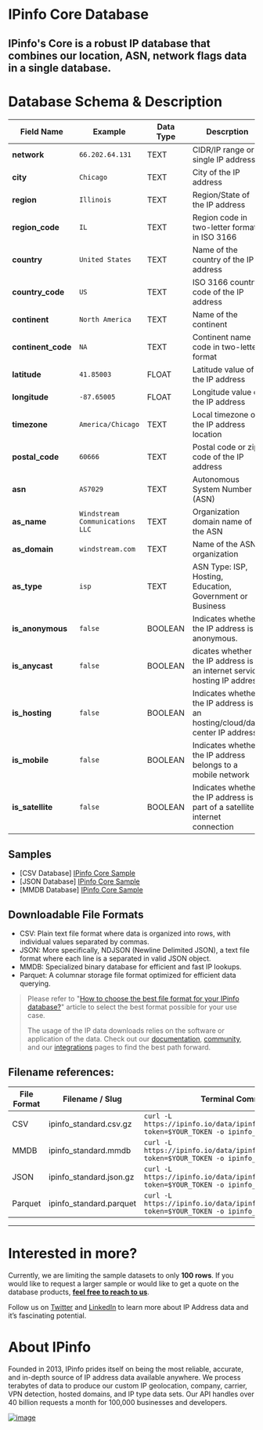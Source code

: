 # IPinfo Core Database

## IPinfo's Core is a robust IP database that combines our location, ASN, network flags data in a single database.

# Database Schema & Description

| Field Name         | Example                         | Data Type | Descrption                                                                  |
|--------------------|---------------------------------|-----------|-----------------------------------------------------------------------------|
| **network**        | `66.202.64.131`                 | TEXT      | CIDR/IP range or single IP address                                          |
| **city**           | `Chicago`                       | TEXT      | City of the IP address                                                      |
| **region**         | `Illinois`                      | TEXT      | Region/State of the IP address                                              |
| **region_code**    | `IL`                            | TEXT      | Region code in two-letter format in ISO 3166                                |
| **country**        | `United States`                 | TEXT      | Name of the country of the IP address                                       |
| **country_code**   | `US`                            | TEXT      | ISO 3166 country code of the IP address                                     |
| **continent**      | `North America`                 | TEXT      | Name of the continent                                                       |
| **continent_code** | `NA`                            | TEXT      | Continent name code in two-letter format                                    |
| **latitude**       | `41.85003`                      | FLOAT     | Latitude value of the IP address                                            |
| **longitude**      | `-87.65005`                     | FLOAT     | Longitude value of the IP address                                           |
| **timezone**       | `America/Chicago`               | TEXT      | Local timezone of the IP address location                                   |
| **postal_code**    | `60666`                         | TEXT      | Postal code or zip code of the IP address                                   |
| **asn**            | `AS7029`                        | TEXT      | Autonomous System Number (ASN)                                              |
| **as_name**        | `Windstream Communications LLC` | TEXT      | Organization domain name of the ASN                                         |
| **as_domain**      | `windstream.com`                | TEXT      | Name of the ASN organization                                                |
| **as_type**        | `isp`                           | TEXT      | ASN Type: ISP, Hosting, Education, Government or Business                   |
| **is_anonymous**        | `false`                         | BOOLEAN   | Indicates whether the IP address is anonymous.                              |
| **is_anycast**     | `false`                         | BOOLEAN   | dicates whether the IP address is an internet service hosting IP address    |
| **is_hosting**     | `false`                         | BOOLEAN   | Indicates whether the IP address is an hosting/cloud/data center IP address |
| **is_mobile**      | `false`                         | BOOLEAN   | Indicates whether the IP address belongs to a mobile network                |
| **is_satellite**   | `false`                         | BOOLEAN   | Indicates whether the IP address is part of a satellite internet connection |



## Samples

- [CSV Database] [IPinfo Core Sample](/IPinfo%20Core/ipinfo_standard_sample.csv)
- [JSON Database] [IPinfo Core Sample](/IPinfo%20Core/ipinfo_standard_sample.json)
- [MMDB Database] [IPinfo Core Sample](/IPinfo%20Core/ipinfo_standard_sample.mmdb)

## Downloadable File Formats

- CSV: Plain text file format where data is organized into rows, with individual values separated by commas.
- JSON: More specifically, NDJSON (Newline Delimited JSON), a text file format where each line is a separated in valid JSON object.
- MMDB: Specialized binary database for efficient and fast IP lookups.
- Parquet: A columnar storage file format optimized for efficient data querying.

> Please refer to "[How to choose the best file format for your IPinfo database?](https://ipinfo.io/blog/ipinfo-database-formats/)" article to select the best format possible for your use case.
>
> The usage of the IP data downloads relies on the software or application of the data. Check out our [documentation](https://ipinfo.io/developers/database-download), [community](https://community.ipinfo.io/c/docs/8), and our [integrations](https://ipinfo.io/integrations) pages to find the best path forward.

## Filename references:

| File Format | Filename / Slug        | Terminal Command                                                                                    |
|-------------|------------------------|-----------------------------------------------------------------------------------------------------|
| CSV         | ipinfo_standard.csv.gz  | `curl -L https://ipinfo.io/data/ipinfo_standard.csv.gz?token=$YOUR_TOKEN -o ipinfo_standard.csv.gz`   |
| MMDB        | ipinfo_standard.mmdb    | `curl -L https://ipinfo.io/data/ipinfo_standard.mmdb?token=$YOUR_TOKEN -o ipinfo_standard.mmdb`       |
| JSON        | ipinfo_standard.json.gz | `curl -L https://ipinfo.io/data/ipinfo_standard.json.gz?token=$YOUR_TOKEN -o ipinfo_standard.json.gz` |
| Parquet     | ipinfo_standard.parquet | `curl -L https://ipinfo.io/data/ipinfo_standard.parquet?token=$YOUR_TOKEN -o ipinfo_standard.parquet` |

---

# Interested in more?

Currently, we are limiting the sample datasets to only **100 rows**. If you would like to request a larger sample or would like to get a quote on the database products, **[feel free to reach to us](https://ipinfo.io/products/ip-database-download#request_form)**.

Follow us on [Twitter](https://twitter.com/ipinfo) and [LinkedIn](https://www.linkedin.com/company/ipinfo/) to learn more about IP Address data and it’s fascinating potential.

# About IPinfo

Founded in 2013, IPinfo prides itself on being the most reliable, accurate, and in-depth source of IP address data available anywhere. We process terabytes of data to produce our custom IP geolocation, company, carrier, VPN detection, hosted domains, and IP type data sets. Our API handles over 40 billion requests a month for 100,000 businesses and developers.

[![image](https://avatars3.githubusercontent.com/u/15721521?s=128&u=7bb7dde5c4991335fb234e68a30971944abc6bf3&v=4)](https://ipinfo.io/)